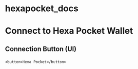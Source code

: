 # hexapocket_docs

# Connect to Hexa Pocket Wallet

## Connection Button (UI)

### 
```html:
<button>Hexa Pocket</button>
```
